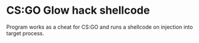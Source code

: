 # CS:GO Glow hack shellcode

Program works as a cheat for CS:GO and runs a shellcode on injection into target process.
